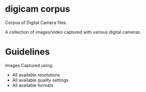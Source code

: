 # digicam corpus
Corpus of Digital Camera files.

A collection of images/video captured with various digital cameras. 

# Guidelines
Images Captured using:
- All available resolutions
- All available quality settings
- All available formats
